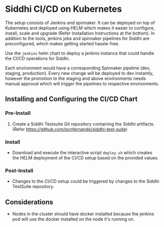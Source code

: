 # Siddhi CI/CD on Kubernetes

The setup consists of Jenkins and spinnaker. It can be deployed on top of Kubernetes and deployed using HELM which makes it easier to configure, install, scale and upgrade (Refer Installation Instructions at the bottom). In addition to the tools, jenkins jobs and spinnaker pipelines for Siddhi are preconfigured, which makes getting started hassle-free.

Use the `jenkins` helm chart to deploy a jenkins instance that could handle the CI/CD operations for Siddhi.

Each environment would have a corresponding Spinnaker pipeline (dev, staging, production). Every new change will be deployed to dev instantly, however the promotion to the staging and above environments needs manual approval which will trigger the pipelines to respective environments.

## Installing and Configuring the CI/CD Chart

### Pre-Install

1. Create a Siddhi Testsuite Git repository containing the Siddhi artifacts. (Refer https://github.com/pcnfernando/siddhi-test-suite) 

### Install

* Download and execute the interactive script `deploy.sh` which creates the HELM deployment of the CI/CD setup based on the provided values.

### Post-Install

* Changes to the CI/CD setup could be triggered by changes to the Siddhi TestSuite repository.

## Considerations

* Nodes in the cluster should have docker installed because the jenkins pod will use the docker installed on the node it's running on.

